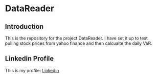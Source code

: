 # DataReader

## Introduction
This is the repository for the project DataReader.
I have set it up to test pulling stock prices from yahoo finance and then calcualte the daily VaR.

## Linkedin Profile
This is my profile: [Linkedin](https://www.linkedin.com/in/williamsiu/)
